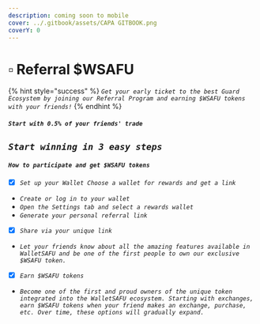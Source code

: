 ```yaml
---
description: coming soon to mobile
cover: ../.gitbook/assets/CAPA GITBOOK.png
coverY: 0
---
```


# ▫ Referral $WSAFU

{% hint style="success" %}
_`Get your early ticket to the best Guard Ecosystem by joining our Referral Program and earning $WSAFU tokens with your friends!`_
{% endhint %}

#### _`Start with 0.5% of your friends' trade`_

## _`Start winning in 3 easy steps`_&#x20;

#### _`How to participate and get $WSAFU tokens`_

* [x] _`Set up your Wallet Choose a wallet for rewards and get a link`_

<!---->

* _`Create or log in to your wallet`_&#x20;
* _`Open the Settings tab and select a rewards wallet`_&#x20;
* _`Generate your personal referral link`_

<!---->

* [x] _`Share via your unique link`_&#x20;

<!---->

* _`Let your friends know about all the amazing features available in WalletSAFU and be one of the first people to own our exclusive $WSAFU token.`_

<!---->

* [x] _`Earn $WSAFU tokens`_

<!---->

* _`Become one of the first and proud owners of the unique token integrated into the WalletSAFU ecosystem. Starting with exchanges, earn $WSAFU tokens when your friend makes an exchange, purchase, etc. Over time, these options will gradually expand.`_

